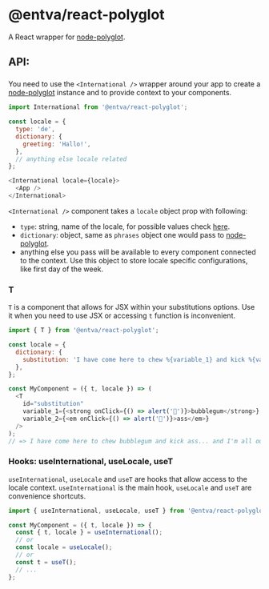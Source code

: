 @entva/react-polyglot
=============

A React wrapper for [node-polyglot](https://airbnb.io/polyglot.js/).

## API:

### <International />

You need to use the `<International />` wrapper around your app to create a [node-polyglot](https://airbnb.io/polyglot.js/) instance and to provide context to your components.
```javascript
import International from '@entva/react-polyglot';

const locale = {
  type: 'de',
  dictionary: {
    greeting: 'Hallo!',
  },
  // anything else locale related
};

<International locale={locale}>
  <App />
</International>
```
`<International />` component takes a `locale` object prop with following:
  - `type`: string, name of the locale, for possible values check [here](https://github.com/airbnb/polyglot.js/blob/master/index.js#L96).
  - `dictionary`: object, same as `phrases` object one would pass to [node-polyglot](https://github.com/airbnb/polyglot.js#translation).
  - anything else you pass will be available to every component connected to the context. Use this object to store locale specific configurations, like first day of the week.

### T

`T` is a component that allows for JSX within your substitutions options. Use it when you need to use JSX or accessing `t` function is inconvenient.

```javascript
import { T } from '@entva/react-polyglot';

const locale = {
  dictionary: {
    substitution: 'I have come here to chew %{variable_1} and kick %{variable_2}... and I\'m all out of %{variable_1}.',
  },
};

const MyComponent = ({ t, locale }) => (
  <T
    id="substitution"
    variable_1={<strong onClick={() => alert('🍬')}>bubblegum</strong>}
    variable_2={<em onClick={() => alert('🍑')}>ass</em>}
  />
);
// => I have come here to chew bubblegum and kick ass... and I'm all out of bubblegum.
```

### Hooks: useInternational, useLocale, useT

`useInternational`, `useLocale` and `useT` are hooks that allow access to the locale context. `useInternational` is the main hook, `useLocale` and `useT` are convenience shortcuts.

```javascript
import { useInternational, useLocale, useT } from '@entva/react-polyglot';

const MyComponent = ({ t, locale }) => {
  const { t, locale } = useInternational();
  // or
  const locale = useLocale();
  // or
  const t = useT();
  // ...
};

```
